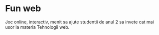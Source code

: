Fun web
=======

Joc online, interactiv, menit sa ajute studentii de anul 2
sa invete cat mai usor la materia Tehnologii web.
